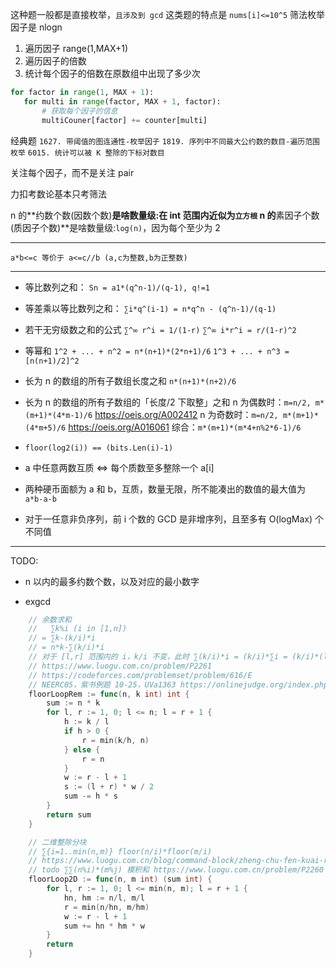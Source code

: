 这种题一般都是直接枚举，`且涉及到 gcd`
这类题的特点是 `nums[i]<=10^5` 筛法枚举因子是 nlogn

1. 遍历因子 range(1,MAX+1)
2. 遍历因子的倍数
3. 统计每个因子的倍数在原数组中出现了多少次

```Python
for factor in range(1, MAX + 1):
   for multi in range(factor, MAX + 1, factor):
       # 获取每个因子的信息
       multiCouner[factor] += counter[multi]
```

经典题
`1627. 带阈值的图连通性-枚举因子`
`1819. 序列中不同最大公约数的数目-遍历范围枚举`
`6015. 统计可以被 K 整除的下标对数目`

关注每个因子，而不是关注 pair

力扣考数论基本只考筛法

n 的**约数个数(因数个数)**是啥数量级:在 int 范围内近似为`立方根`
n 的**素因子个数(质因子个数)**是啥数量级:`log(n)`，因为每个至少为 2

---

`a*b<=c 等价于 a<=c//b (a,c为整数,b为正整数)`

---

- 等比数列之和：
  `Sn = a1*(q^n-1)/(q-1), q!=1`
- 等差乘以等比数列之和：
  `∑i*q^(i-1) = n*q^n - (q^n-1)/(q-1)`
- 若干无穷级数之和的公式
  `∑^∞ r^i = 1/(1-r)`
  `∑^∞ i*r^i = r/(1-r)^2`
- 等幂和
  `1^2 + ... + n^2 = n*(n+1)*(2*n+1)/6`
  `1^3 + ... + n^3 = [n(n+1)/2]^2`
- 长为 n 的数组的所有子数组长度之和
  `n*(n+1)*(n+2)/6`
- 长为 n 的数组的所有子数组的「长度/2 下取整」之和
  n 为偶数时：`m=n/2, m*(m+1)*(4*m-1)/6` https://oeis.org/A002412
  n 为奇数时：`m=n/2, m*(m+1)*(4*m+5)/6` https://oeis.org/A016061
  综合：`m*(m+1)*(m*4+n%2*6-1)/6`
- `floor(log2(i)) == (bits.Len(i)-1)`

- a 中任意两数互质 <=> 每个质数至多整除一个 a[i]
- 两种硬币面额为 a 和 b，互质，数量无限，所不能凑出的数值的最大值为 `a*b-a-b`
- 对于一任意非负序列，前 i 个数的 GCD 是非增序列，且至多有 O(logMax) 个不同值

---

TODO:

- n 以内的最多约数个数，以及对应的最小数字

- exgcd

```go
	// 余数求和
	//   ∑k%i (i in [1,n])
	// = ∑k-(k/i)*i
	// = n*k-∑(k/i)*i
	// 对于 [l,r] 范围内的 i，k/i 不变，此时 ∑(k/i)*i = (k/i)*∑i = (k/i)*(l+r)*(r-l+1)/2
	// https://www.luogu.com.cn/problem/P2261
	// https://codeforces.com/problemset/problem/616/E
	// NEERC05，紫书例题 10-25，UVa1363 https://onlinejudge.org/index.php?option=com_onlinejudge&Itemid=8&category=446&page=show_problem&problem=4109 https://codeforces.com/gym/101334 J
	floorLoopRem := func(n, k int) int {
		sum := n * k
		for l, r := 1, 0; l <= n; l = r + 1 {
			h := k / l
			if h > 0 {
				r = min(k/h, n)
			} else {
				r = n
			}
			w := r - l + 1
			s := (l + r) * w / 2
			sum -= h * s
		}
		return sum
	}

	// 二维整除分块
	// ∑{i=1..min(n,m)} floor(n/i)*floor(m/i)
	// https://www.luogu.com.cn/blog/command-block/zheng-chu-fen-kuai-ru-men-xiao-ji
	// todo ∑∑(n%i)*(m%j) 模积和 https://www.luogu.com.cn/problem/P2260
	floorLoop2D := func(n, m int) (sum int) {
		for l, r := 1, 0; l <= min(n, m); l = r + 1 {
			hn, hm := n/l, m/l
			r = min(n/hn, m/hm)
			w := r - l + 1
			sum += hn * hm * w
		}
		return
	}
```

